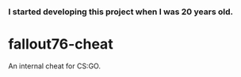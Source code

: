 ### I started developing this project when I was 20 years old. ###

# fallout76-cheat

An internal cheat for CS:GO.